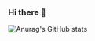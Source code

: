 ### Hi there 👋

![Anurag's GitHub stats](https://github-readme-stats.vercel.app/api?username=hiagozavarize&show_icons=true&theme=radical)
<!--
**hiagozavarize/hiagozavarize** is a ✨ _special_ ✨ repository because its `README.md` (this file) appears on your GitHub profile.

Here are some ideas to get you started:

- 🔭 I’m currently working on ...
- 🌱 I’m currently learning ...
- 👯 I’m looking to collaborate on ...
- 🤔 I’m looking for help with ...
- 💬 Ask me about ...
- 📫 How to reach me: ...
- 😄 Pronouns: ...
- ⚡ Fun fact: ...
-->
